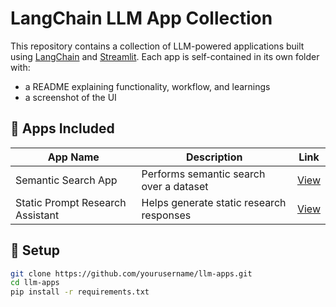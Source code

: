 # LangChain LLM App Collection

This repository contains a collection of LLM-powered applications built using [LangChain](https://www.langchain.com/) and [Streamlit](https://streamlit.io/). Each app is self-contained in its own folder with:
- a README explaining functionality, workflow, and learnings
- a screenshot of the UI

## 📂 Apps Included

| App Name | Description | Link |
|----------|-------------|------|
| Semantic Search App | Performs semantic search over a dataset | [View](./Semantic_search_app) |
| Static Prompt Research Assistant | Helps generate static research responses | [View](./Static_prompt_research_assistant_app) |

## 🔧 Setup

```bash
git clone https://github.com/yourusername/llm-apps.git
cd llm-apps
pip install -r requirements.txt

